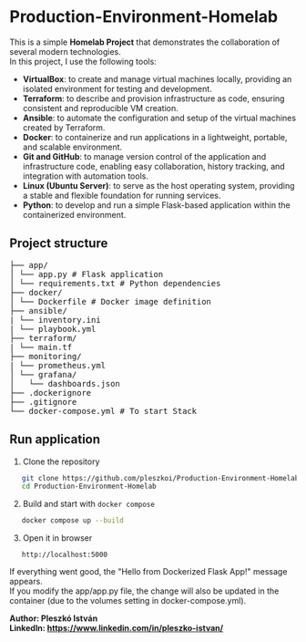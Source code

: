 # Production-Environment-Homelab

This is a simple **Homelab Project** that demonstrates the collaboration of several modern technologies.\
In this project, I use the following tools: 
- **VirtualBox**: to create and manage virtual machines locally, providing an isolated environment for testing and development.  
- **Terraform**: to describe and provision infrastructure as code, ensuring consistent and reproducible VM creation.  
- **Ansible**: to automate the configuration and setup of the virtual machines created by Terraform.  
- **Docker**: to containerize and run applications in a lightweight, portable, and scalable environment.  
- **Git and GitHub**: to manage version control of the application and infrastructure code, enabling easy collaboration, history tracking, and integration with automation tools.  
- **Linux (Ubuntu Server)**: to serve as the host operating system, providing a stable and flexible foundation for running services.  
- **Python**: to develop and run a simple Flask-based application within the containerized environment.

## Project structure
<pre>
├── app/
│ └── app.py # Flask application
│ └── requirements.txt # Python dependencies
├── docker/
│ └── Dockerfile # Docker image definition
├── ansible/
| └── inventory.ini
| └── playbook.yml
├── terraform/
| └── main.tf
├── monitoring/
| └── prometheus.yml
│ └── grafana/
│   └── dashboards.json
├── .dockerignore
├── .gitignore
└── docker-compose.yml # To start Stack
</pre>
## Run application

1. Clone the repository
```bash
   git clone https://github.com/pleszkoi/Production-Environment-Homelab.git
   cd Production-Environment-Homelab
```
2. Build and start with `docker compose`
```bash
   docker compose up --build
```
3. Open it in browser
```arduino
   http://localhost:5000
```

If everything went good, the "Hello from Dockerized Flask App!" message appears.\
If you modify the app/app.py file, the change will also be updated in the container (due to the volumes setting in docker-compose.yml).

**Author: Pleszkó István**\
**LinkedIn: https://www.linkedin.com/in/pleszko-istvan/**
